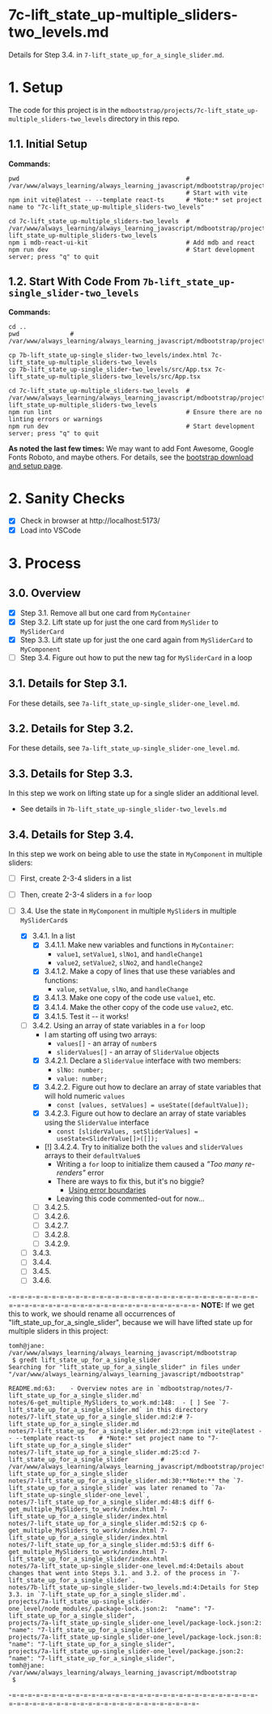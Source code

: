 
# 7c-lift_state_up-multiple_sliders-two_levels.md

Details for Step 3.4. in `7-lift_state_up_for_a_single_slider.md`.

# 1. Setup

The code for this project is in the `mdbootstrap/projects/7c-lift_state_up-multiple_sliders-two_levels` directory in this repo.

## 1.1. Initial Setup

**Commands:**

```
pwd                                              # /var/www/always_learning/always_learning_javascript/mdbootstrap/projects
                                                 # Start with vite
npm init vite@latest -- --template react-ts      # *Note:* set project name to "7c-lift_state_up-multiple_sliders-two_levels"

cd 7c-lift_state_up-multiple_sliders-two_levels  # /var/www/always_learning/always_learning_javascript/mdbootstrap/projects/7c-lift_state_up-multiple_sliders-two_levels
npm i mdb-react-ui-kit                           # Add mdb and react
npm run dev                                      # Start development server; press "q" to quit
```

## 1.2. Start With Code From `7b-lift_state_up-single_slider-two_levels`

**Commands:**

```
cd ..
pwd              # /var/www/always_learning/always_learning_javascript/mdbootstrap/projects

cp 7b-lift_state_up-single_slider-two_levels/index.html 7c-lift_state_up-multiple_sliders-two_levels
cp 7b-lift_state_up-single_slider-two_levels/src/App.tsx 7c-lift_state_up-multiple_sliders-two_levels/src/App.tsx

cd 7c-lift_state_up-multiple_sliders-two_levels  # /var/www/always_learning/always_learning_javascript/mdbootstrap/projects/7c-lift_state_up-multiple_sliders-two_levels
npm run lint                                     # Ensure there are no linting errors or warnings
npm run dev                                      # Start development server; press "q" to quit
```

**As noted the last few times:** We may want to add Font Awesome, Google Fonts Roboto, and maybe others.
For details, see the
[bootstrap download and setup page](https://mdbootstrap.com/learn/mdb-foundations/bootstrap/download-and-setup/).

# 2. Sanity Checks

- [x] Check in browser at http://localhost:5173/
- [x] Load into VSCode

# 3. Process

## 3.0. Overview

- [x] Step 3.1. Remove all but one card from `MyContainer`
- [x] Step 3.2. Lift state up for just the one card from `MySlider` to `MySliderCard`
- [x] Step 3.3. Lift state up for just the one card again from `MySliderCard` to `MyComponent`
- [ ] Step 3.4. Figure out how to put the new tag for `MySliderCard` in a loop

## 3.1. Details for Step 3.1.

For these details, see `7a-lift_state_up-single_slider-one_level.md`.

## 3.2. Details for Step 3.2.

For these details, see `7a-lift_state_up-single_slider-one_level.md`.

## 3.3. Details for Step 3.3.

In this step we work on lifting state up for a single slider an additional level.

- See details in `7b-lift_state_up-single_slider-two_levels.md`

## 3.4. Details for Step 3.4.

In this step we work on being able to use the state in `MyComponent` in multiple sliders:

- [ ] First, create 2-3-4 sliders in a list
- [ ] Then, create 2-3-4 sliders in a `for` loop

- [ ] 3.4. Use the state in `MyComponent` in multiple `MySlider`s in multiple `MySliderCard`s
  - [x] 3.4.1. In a list
    - [x] 3.4.1.1. Make new variables and functions in `MyContainer`:
      - `value1`, `setValue1`, `slNo1`, and `handleChange1`
      - `value2`, `setValue2`, `slNo2`, and `handleChange2`
    - [x] 3.4.1.2. Make a copy of lines that use these variables and functions:
      - `value`, `setValue`, `slNo`, and `handleChange`
    - [x] 3.4.1.3. Make one copy of the code use `value1`, etc.
    - [x] 3.4.1.4. Make the other copy of the code use `value2`, etc.
    - [x] 3.4.1.5. Test it -- it works!
  - [ ] 3.4.2. Using an array of state variables in a `for` loop
    - I am starting off using two arrays:
      - `values[]` - an array of `number`s
      - `sliderValues[]` - an array of `SliderValue` objects
    - [x] 3.4.2.1. Declare a `SliderValue` interface with two members:
      - `slNo: number;`
      - `value: number;`
    - [x] 3.4.2.2. Figure out how to declare an array of state variables that will hold numeric `values`
      - `const [values, setValues] = useState([defaultValue]);`
    - [x] 3.4.2.3. Figure out how to declare an array of state variables using the `SliderValue` interface
      - `const [sliderValues, setSliderValues] = useState<SliderValue[]>([]);`
    - [!] 3.4.2.4. Try to initialize both the `values` and `sliderValues` arrays to their `defaultValue`s
      - Writing a `for` loop to initialize them caused a *"Too many re-renders"* error
      - There are ways to fix this, but it's no biggie?
        - [Using error boundaries](https://react.dev/reference/react/Component#catching-rendering-errors-with-an-error-boundary)
      - Leaving this code commented-out for now...
    - [ ] 3.4.2.5. 
    - [ ] 3.4.2.6. 
    - [ ] 3.4.2.7. 
    - [ ] 3.4.2.8. 
    - [ ] 3.4.2.9. 

  - [ ] 3.4.3. 
  - [ ] 3.4.4. 
  - [ ] 3.4.5. 
  - [ ] 3.4.6. 

-=-=-=-=-=-=-=-=-=-=-=-=-=-=-=-=-=-=-=-=-=-=-=-=-=-=-=-=-=-=-=-=-=-=-=-=-=-=-=-=-=-=-=-=-=-=-=-=-=-=-=-=-=-=-=-
**NOTE:** If we get this to work, we should rename all occurrences of "lift_state_up_for_a_single_slider", because
we will have lifted state up for multiple sliders in this project:

```
tomh@jane: /var/www/always_learning/always_learning_javascript/mdbootstrap
 $ gredt lift_state_up_for_a_single_slider
Searching for "lift_state_up_for_a_single_slider" in files under "/var/www/always_learning/always_learning_javascript/mdbootstrap"

README.md:63:    - Overview notes are in `mdbootstrap/notes/7-lift_state_up_for_a_single_slider.md`
notes/6-get_multiple_MySliders_to_work.md:148:  - [ ] See `7-lift_state_up_for_a_single_slider.md` in this directory
notes/7-lift_state_up_for_a_single_slider.md:2:# 7-lift_state_up_for_a_single_slider.md
notes/7-lift_state_up_for_a_single_slider.md:23:npm init vite@latest -- --template react-ts    # *Note:* set project name to "7-lift_state_up_for_a_single_slider"
notes/7-lift_state_up_for_a_single_slider.md:25:cd 7-lift_state_up_for_a_single_slider         # /var/www/always_learning/always_learning_javascript/mdbootstrap/projects/7-lift_state_up_for_a_single_slider
notes/7-lift_state_up_for_a_single_slider.md:30:**Note:** the `7-lift_state_up_for_a_single_slider` was later renamed to `7a-lift_state_up-single_slider-one_level`,
notes/7-lift_state_up_for_a_single_slider.md:48:$ diff 6-get_multiple_MySliders_to_work/index.html 7-lift_state_up_for_a_single_slider/index.html
notes/7-lift_state_up_for_a_single_slider.md:52:$ cp 6-get_multiple_MySliders_to_work/index.html 7-lift_state_up_for_a_single_slider/index.html
notes/7-lift_state_up_for_a_single_slider.md:53:$ diff 6-get_multiple_MySliders_to_work/index.html 7-lift_state_up_for_a_single_slider/index.html
notes/7a-lift_state_up-single_slider-one_level.md:4:Details about changes that went into Steps 3.1. and 3.2. of the process in `7-lift_state_up_for_a_single_slider`.
notes/7b-lift_state_up-single_slider-two_levels.md:4:Details for Step 3.3. in `7-lift_state_up_for_a_single_slider.md`.
projects/7a-lift_state_up-single_slider-one_level/node_modules/.package-lock.json:2:  "name": "7-lift_state_up_for_a_single_slider",
projects/7a-lift_state_up-single_slider-one_level/package-lock.json:2:  "name": "7-lift_state_up_for_a_single_slider",
projects/7a-lift_state_up-single_slider-one_level/package-lock.json:8:      "name": "7-lift_state_up_for_a_single_slider",
projects/7a-lift_state_up-single_slider-one_level/package.json:2:  "name": "7-lift_state_up_for_a_single_slider",
tomh@jane: /var/www/always_learning/always_learning_javascript/mdbootstrap
 $
```
-=-=-=-=-=-=-=-=-=-=-=-=-=-=-=-=-=-=-=-=-=-=-=-=-=-=-=-=-=-=-=-=-=-=-=-=-=-=-=-=-=-=-=-=-=-=-=-=-=-=-=-=-=-=-=-

